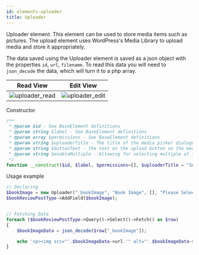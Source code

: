 ```yaml
---
id: elements-uploader
title: Uploader
---
```


Uploader element. This element can be used to store media items such as pictures. The upload element uses
WordPress's Media Library to upload media and store it appropriately.

The data saved using the Uploader element is saved as a json object with the properties `id`, `url`, `filename`.
To read this data you will need to `json_decode` the data, which will turn it to a php array.

| Read View     | Edit View     |
| ------------- | ------------- |
| ![uploader_read](/images/elements/uploader_read.png)    |  ![uploader_edit](/images/elements/uploader_edit.png) |

Constructor

```php
/**
 * @param $id - See BaseElement definitions
 * @param string $label - See BaseElement definitions
 * @param array $permissions - See BaseElement definitions
 * @param string $uploaderTitle - The title of the media picker dialogue box
 * @param string $buttonText - the text on the upload button on the media picker
 * @param string $enableMultiple - Allowing for selecting multiple of items
 */
function __construct($id, $label, $permissions=[], $uploaderTitle = "Select Item to Upload", $buttonText= "Upload", $enableMultiple = "false")
```

Usage example

```php
// Declaring
$bookImage = new Uploader("_bookImage", "Book Image", [], "Please Select a book Image")
$bookReviewPostType->AddField($bookImage);


// Fetching Data
foreach ($bookReviewPostType->Query()->Select()->Fetch() as $row)
{
    $bookImageData = json_decode($row["_bookImage"]);

    echo '<p><img src="'.$bookImageData->url.'" alt="'.$bookImageData->id.'"  > '+$bookImageData->filename+'</p>';
}
```